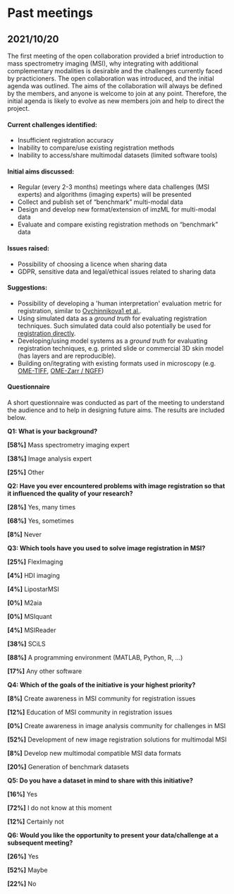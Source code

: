 # Past meetings

## 2021/10/20

The first meeting of the open collaboration provided a brief introduction to mass spectrometry imaging (MSI), why integrating with additional complementary modalities is desirable and the challenges currently faced by practicioners. The open collaboration was introduced, and the initial agenda was outlined. The aims of the collaboration will always be defined by the members, and anyone is welcome to join at any point. Therefore, the initial agenda is likely to evolve as new members join and help to direct the project.

#### Current challenges identified:

* Insufficient registration accuracy
* Inability to compare/use existing registration methods
* Inability to access/share multimodal datasets (limited software tools)

#### Initial aims discussed:

* Regular (every 2-3 months) meetings where data challenges (MSI experts) and algorithms (imaging experts) will be presented
* Collect and publish set of “benchmark” multi-modal data
* Design and develop new format/extension of imzML for multi-modal data
* Evaluate and compare existing registration methods on “benchmark” data

#### Issues raised:

* Possibility of choosing a licence when sharing data
* GDPR, sensitive data and legal/ethical issues related to sharing data

#### Suggestions:

* Possibility of developing a 'human interpretation' evaluation metric for registration, similar to [Ovchinnikova1 et al.](https://link.springer.com/article/10.1186/s12859-020-3425-x).
* Using simulated data as a *ground truth* for evaluating registration techniques. Such simulated data could also potentially be used for [registration directly](https://arxiv.org/pdf/2004.10282.pdf).
* Developing/using model systems as a *ground truth* for evaluating registration techniques, e.g. printed slide or commercial 3D skin model (has layers and are reproducible).
* Building on/itegrating with existing formats used in microscopy (e.g. [OME-TIFF](https://docs.openmicroscopy.org/ome-model/5.6.3/ome-tiff/), [OME-Zarr / NGFF](https://ngff.openmicroscopy.org/latest/))

#### Questionnaire

A short questionnaire was conducted as part of the meeting to understand the audience and to help in designing future aims. The results are included below.

**Q1: What is your background?**

**[58%]** Mass spectrometry imaging expert

**[38%]** Image analysis expert

**[25%]** Other

**Q2: Have you ever encountered problems with image registration so that it influenced the quality of your research?**

**[28%]** Yes, many times

**[68%]** Yes, sometimes

**[8%]** Never

**Q3: Which tools have you used to solve image registration in MSI?**

**[25%]** FlexImaging

**[4%]** HDI imaging

**[4%]** LipostarMSI

**[0%]** M2aia

**[0%]** MSIquant

**[4%]** MSIReader

**[38%]** SCiLS

**[88%]** A programming environment (MATLAB, Python, R, ...)

**[17%]** Any other software

**Q4: Which of the goals of the initiative is your highest priority?**

**[8%]** Create awareness in MSI community for registration issues

**[12%]** Education of MSI community in registration issues

**[0%]** Create awareness in image analysis community for challenges in MSI

**[52%]** Development of new image registration solutions for multimodal MSI

**[8%]** Develop new multimodal compatible MSI data formats

**[20%]** Generation of benchmark datasets

**Q5: Do you have a dataset in mind to share with this initiative?**

**[16%]** Yes

**[72%]** I do not know at this moment

**[12%]** Certainly not

**Q6: Would you like the opportunity to present your data/challenge at a subsequent meeting?**

**[26%]** Yes

**[52%]** Maybe

**[22%]** No
